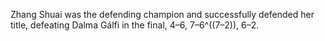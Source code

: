 Zhang Shuai was the defending champion and successfully defended her title, defeating Dalma Gálfi in the final, 4–6, 7–6^((7–2)), 6–2.
